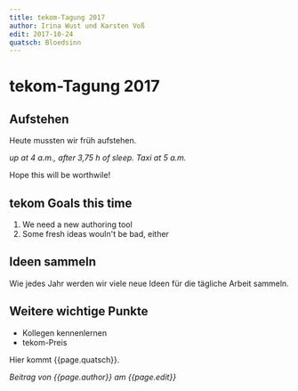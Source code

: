 ```yaml
---
title: tekom-Tagung 2017
author: Irina Wust und Karsten Voß
edit: 2017-10-24
quatsch: Bloedsinn
---
```


# tekom-Tagung 2017

## Aufstehen
Heute mussten wir früh aufstehen. 

*up at 4 a.m., after 3,75 h of sleep. Taxi at 5 a.m.*

Hope this will be worthwile!

## tekom Goals this time
1. We need a new authoring tool
1. Some fresh ideas wouln't be bad, either

## Ideen sammeln

Wie jedes Jahr werden wir viele neue Ideen für die tägliche Arbeit sammeln. 

## Weitere wichtige Punkte

* Kollegen kennenlernen
* tekom-Preis

Hier kommt {{page.quatsch}}.

_Beitrag von {{page.author}} am {{page.edit}}_
